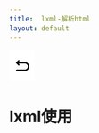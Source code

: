```yaml
---
title:  lxml-解析html
layout: default
---
```

[![返回](/assets/images/back.png)](../../../../2022/07/05/Python_Index.html)

# lxml使用